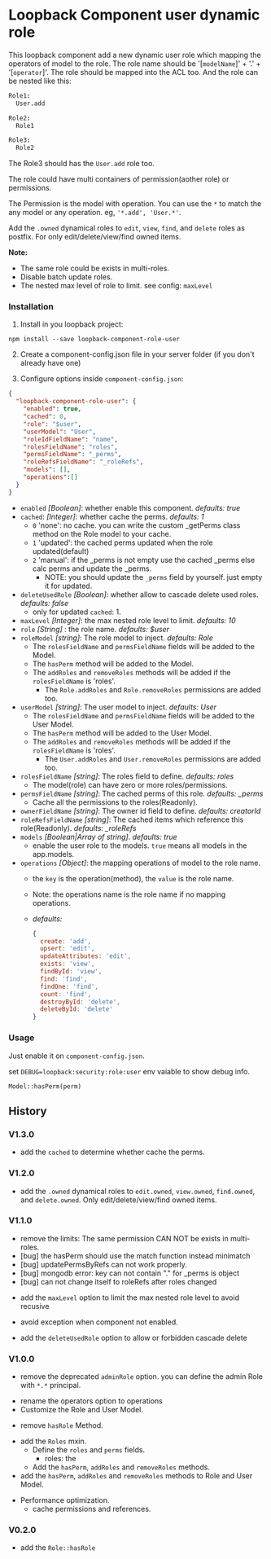 # Loopback Component user dynamic role

This loopback component add a new dynamic user role which mapping the operators of model to the role.
The role name should be '[`modelName`]' + '.' + '[`operator`]'. The role should be mapped into the ACL too.
And the role can be nested like this:

```coffee
Role1:
  User.add

Role2:
  Role1

Role3:
  Role2
```

The Role3 should has the `User.add` role too.

The role could have multi containers of permission(aother role) or permissions.

The Permission is the model with operation. You can use the `*` to match the any model or any operation.
eg, `'*.add', 'User.*'`.

Add the `.owned` dynamical roles to `edit`, `view`, `find`, and `delete` roles as postfix.
For only edit/delete/view/find owned items.


**Note:**

* The same role could be exists in multi-roles.
* Disable batch update roles.
* The nested max level of role to limit. see config: `maxLevel`


### Installation

1. Install in you loopback project:

  `npm install --save loopback-component-role-user`

2. Create a component-config.json file in your server folder (if you don't already have one)

3. Configure options inside `component-config.json`:

  ```json
  {
    "loopback-component-role-user": {
      "enabled": true,
      "cached": 0,
      "role": "$user",
      "userModel": "User",
      "roleIdFieldName": "name",
      "rolesFieldName": "roles",
      "permsFieldName": "_perms",
      "roleRefsFieldName": "_roleRefs",
      "models": [],
      "operations":[]
    }
  }
  ```
  - `enabled` *[Boolean]*: whether enable this component. *defaults: true*
  - `cached`: *[Integer]*: whether cache the perms. *defaults: 1*
    * `0` 'none': no cache. you can write the custom _getPerms class method on the Role model to your cache.
    * `1` 'updated': the cached perms updated when the role updated(default)
    * `2` 'manual': if the _perms is not empty use the cached _perms  else calc perms and update the _perms.
        * NOTE: you should update the `_perms` field by yourself. just empty it for updated.
  - `deleteUsedRole` *[Boolean]*: whether allow to cascade delete used roles. *defaults: false*
      * only for updated `cached`: 1.
  - `maxLevel` *[Integer]*: the max nested role level to limit. *defaults: 10*
  - `role` *[String]* : the role name. *defaults: $user*
  - `roleModel` *[string]*: The role model to inject. *defaults: Role*
    * The `rolesFieldName` and `permsFieldName` fields will be added to the Model.
    * The `hasPerm` method will be added to the Model.
    * The `addRoles` and `removeRoles` methods will be added if the `rolesFieldName` is 'roles'.
      * The `Role.addRoles` and `Role.removeRoles` permissions are added too.
  - `userModel` *[string]*: The user model to inject. *defaults: User*
    * The `rolesFieldName` and `permsFieldName` fields will be added to the User Model.
    * The `hasPerm` method will be added to the User Model.
    * The `addRoles` and `removeRoles` methods will be added if the `rolesFieldName` is 'roles'.
      * The `User.addRoles` and `User.removeRoles` permissions are added too.
  - `rolesFieldName` *[string]*: The roles field to define. *defaults: roles*
    * The model(role) can have zero or more roles/permissions.
  - `permsFieldName` *[string]*: The cached perms of this role. *defaults: _perms*
    * Cache all the permissions to the roles(Readonly).
  - `ownerFieldName` *[string]*: The owner id field to define. *defaults: creatorId*
  - `roleRefsFieldName` *[string]*: The cached items which reference this role(Readonly). *defaults: _roleRefs*
  - `models` *[Boolean|Array of string]*. *defaults: true*
    * enable the user role to the models. `true` means all models in the app.models.
  - `operations` *[Object]*: the mapping operations of model to the role name.
    * the `key` is the operation(method), the `value` is the role name.
    * Note: the operations name is the role name if no mapping operations.
    * *defaults:*

      ```js
      {
        create: 'add',
        upsert: 'edit',
        updateAttributes: 'edit',
        exists: 'view',
        findById: 'view',
        find: 'find',
        findOne: 'find',
        count: 'find',
        destroyById: 'delete',
        deleteById: 'delete'
      }
      ```

### Usage


Just enable it on `component-config.json`.

set `DEBUG=loopback:security:role:user` env vaiable to show debug info.

`Model::hasPerm(perm)`

## History

### V1.3.0

+ add the `cached` to determine whether cache the perms.

### V1.2.0

+ add the `.owned` dynamical roles to `edit.owned`, `view.owned`, `find.owned`, and `delete.owned`.
  Only edit/delete/view/find owned items.

### V1.1.0

* remove the limits: The same permission CAN NOT be exists in multi-roles.
* [bug] the hasPerm should use the match function instead minimatch
* [bug] updatePermsByRefs can not work properly.
* [bug] mongodb error: key can not contain "." for _perms is object
* [bug] can not change itself to roleRefs after roles changed
+ add the `maxLevel` option to limit the max nested role level to avoid recusive
* avoid exception when component not enabled.
+ add the `deleteUsedRole` option to allow or forbidden cascade delete

### V1.0.0

- remove the deprecated `adminRole` option. you can define the admin Role with `*.*` principal.
* rename the operators option to operations
* Customize the Role and User Model.
- remove `hasRole` Method.
+ add the `Roles` mxin.
  * Define the `roles` and `perms` fields.
    * roles: the
  * Add the `hasPerm`, `addRoles` and `removeRoles` methods.
+ add the `hasPerm`, `addRoles` and `removeRoles` methods to Role and User Model.
* Performance optimization.
  * cache permissions and references.

### V0.2.0

+ add the `Role::hasRole`

